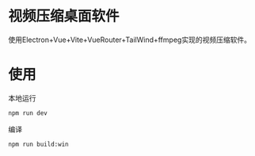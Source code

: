# 视频压缩桌面软件

使用Electron+Vue+Vite+VueRouter+TailWind+ffmpeg实现的视频压缩软件。

# 使用

本地运行

```bash
npm run dev
```

编译

```bash
npm run build:win
```

